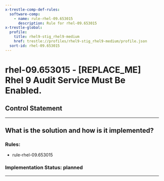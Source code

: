 ```yaml
---
x-trestle-comp-def-rules:
  software-comp:
    - name: rule-rhel-09.653015
      description: Rule for rhel-09.653015
x-trestle-global:
  profile:
    title: rhel9-stig_rhel9-medium
    href: trestle://profiles/rhel9-stig_rhel9-medium/profile.json
  sort-id: rhel-09.653015
---
```


# rhel-09.653015 - \[REPLACE_ME\] Rhel 9 Audit Service Must Be Enabled.

## Control Statement

______________________________________________________________________

## What is the solution and how is it implemented?

<!-- For implementation status enter one of: implemented, partial, planned, alternative, not-applicable -->

<!-- Note that the list of rules under ### Rules: is read-only and changes will not be captured after assembly to JSON -->

<!-- Add control implementation description here for control: rhel-09.653015 -->

### Rules:

  - rule-rhel-09.653015

### Implementation Status: planned

______________________________________________________________________
